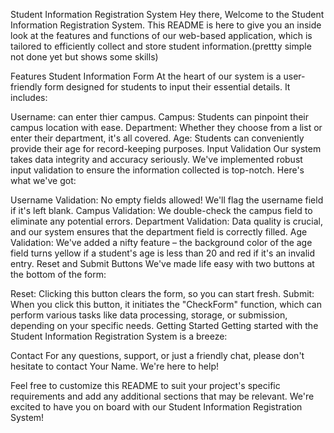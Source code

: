 Student Information Registration System
Hey there, Welcome to the Student Information Registration System. This README is here to give you an inside look at the features and functions of our web-based application, which is tailored to efficiently collect and store student information.(prettty simple not done yet but shows some skills)

Features
Student Information Form
At the heart of our system is a user-friendly form designed for students to input their essential details. It includes:

Username: can enter thier campus.
Campus: Students can pinpoint their campus location with ease.
Department: Whether they choose from a list or enter their department, it's all covered.
Age: Students can conveniently provide their age for record-keeping purposes.
Input Validation
Our system takes data integrity and accuracy seriously. We've implemented robust input validation to ensure the information collected is top-notch. Here's what we've got:

Username Validation: No empty fields allowed! We'll flag the username field if it's left blank.
Campus Validation: We double-check the campus field to eliminate any potential errors.
Department Validation: Data quality is crucial, and our system ensures that the department field is correctly filled.
Age Validation: We've added a nifty feature – the background color of the age field turns yellow if a student's age is less than 20 and red if it's an invalid entry.
Reset and Submit Buttons
We've made life easy with two buttons at the bottom of the form:

Reset: Clicking this button clears the form, so you can start fresh.
Submit: When you click this button, it initiates the "CheckForm" function, which can perform various tasks like data processing, storage, or submission, depending on your specific needs.
Getting Started
Getting started with the Student Information Registration System is a breeze:




Contact
For any questions, support, or just a friendly chat, please don't hesitate to contact Your Name. We're here to help!

Feel free to customize this README to suit your project's specific requirements and add any additional sections that may be relevant. We're excited to have you on board with our Student Information Registration System!
